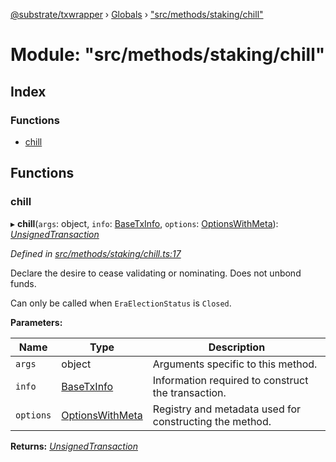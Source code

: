 [@substrate/txwrapper](../README.md) › [Globals](../globals.md) › ["src/methods/staking/chill"](_src_methods_staking_chill_.md)

# Module: "src/methods/staking/chill"

## Index

### Functions

* [chill](_src_methods_staking_chill_.md#chill)

## Functions

###  chill

▸ **chill**(`args`: object, `info`: [BaseTxInfo](../interfaces/_src_util_types_.basetxinfo.md), `options`: [OptionsWithMeta](../interfaces/_src_util_types_.optionswithmeta.md)): *[UnsignedTransaction](../interfaces/_src_util_types_.unsignedtransaction.md)*

*Defined in [src/methods/staking/chill.ts:17](https://github.com/paritytech/txwrapper/blob/bcc9b73/src/methods/staking/chill.ts#L17)*

Declare the desire to cease validating or nominating. Does not unbond funds.

Can only be called when `EraElectionStatus` is `Closed`.

**Parameters:**

Name | Type | Description |
------ | ------ | ------ |
`args` | object | Arguments specific to this method. |
`info` | [BaseTxInfo](../interfaces/_src_util_types_.basetxinfo.md) | Information required to construct the transaction. |
`options` | [OptionsWithMeta](../interfaces/_src_util_types_.optionswithmeta.md) | Registry and metadata used for constructing the method.  |

**Returns:** *[UnsignedTransaction](../interfaces/_src_util_types_.unsignedtransaction.md)*
